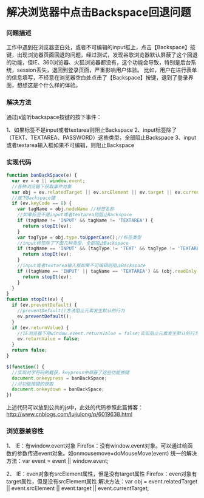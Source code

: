 # 解决浏览器中点击Backspace回退问题

### 问题描述

工作中遇到在浏览器空白处，或者不可编辑的input框上，点击【Backspace】按键，出现浏览器页面回退的问题，经过测试，发现谷歌浏览器默认屏蔽了这个回退的功能，但IE、360浏览器、火狐浏览器都没有，这个功能会导致，特别是后台系统，session丢失，退回到登录页面，严重影响用户体验。
比如，用户在进行表单的信息填写，不经意在浏览器空白处点击了【Backspace】按键，退到了登录界面，想想这是个什么样的体验。

### 解决方法

通过js监听backspace按键的按下事件：

1、如果标签不是input或者textarea则阻止Backspace
2、input标签除了（TEXT、TEXTAREA、PASSWORD）这些类型，全部阻止Backspace
3、input或者textarea输入框如果不可编辑，则阻止Backspace

### 实现代码

~~~js
function banBackSpace(e) {
  var ev = e || window.event;
  //各种浏览器下获取事件对象
  var obj = ev.relatedTarget || ev.srcElement || ev.target || ev.currentTarget;
  //按下Backspace键
  if (ev.keyCode == 8) {
    var tagName = obj.nodeName //标签名称
    //如果标签不是input或者textarea则阻止Backspace
    if (tagName != 'INPUT' && tagName != 'TEXTAREA') {
      return stopIt(ev);
    }
    var tagType = obj.type.toUpperCase();//标签类型
    //input标签除了下面几种类型，全部阻止Backspace
    if (tagName == 'INPUT' && (tagType != 'TEXT' && tagType != 'TEXTAREA' && tagType != 'PASSWORD')) {
      return stopIt(ev);
    }
    //input或者textarea输入框如果不可编辑则阻止Backspace
    if ((tagName == 'INPUT' || tagName == 'TEXTAREA') && (obj.readOnly == true || obj.disabled == true)) {
      return stopIt(ev);
    }
  }
}
function stopIt(ev) {
  if (ev.preventDefault) {
    //preventDefault()方法阻止元素发生默认的行为
    ev.preventDefault();
  }
  if (ev.returnValue) {
    //IE浏览器下用window.event.returnValue = false;实现阻止元素发生默认的行为
    ev.returnValue = false;
  }
  return false;
}

$(function() {
  //实现对字符码的截获，keypress中屏蔽了这些功能按键
  document.onkeypress = banBackSpace;
  //对功能按键的获取
  document.onkeydown = banBackSpace;
})
~~~

上述代码可以放到公共的js中，此处的代码参照此篇博客：
http://www.cnblogs.com/lujiulong/p/6019638.html



### 浏览器兼容性

1、  IE：有window.event对象
Firefox：没有window.event对象。可以通过给函数的参数传递event对象。如οnmοusemοve=doMouseMove(event)
统一的解决方法：var event = event || window.event;

2、  IE：even对象有srcElement属性，但是没有target属性
Firefox：even对象有target属性，但是没有srcElement属性
解决方法：var obj = event.relatedTarget || event.srcElement || event.target || event.currentTarget;